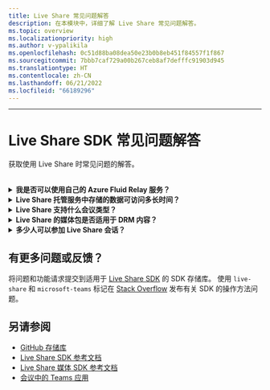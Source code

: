 ```yaml
---
title: Live Share 常见问题解答
description: 在本模块中，详细了解 Live Share 常见问题解答。
ms.topic: overview
ms.localizationpriority: high
ms.author: v-ypalikila
ms.openlocfilehash: 0c51d88ba08dea50e23b0b8eb451f84557f1f867
ms.sourcegitcommit: 7bbb7caf729a00b267ceb8af7defffc91903d945
ms.translationtype: HT
ms.contentlocale: zh-CN
ms.lasthandoff: 06/21/2022
ms.locfileid: "66189296"
---
```

---

# <a name="live-share-sdk-faq"></a>Live Share SDK 常见问题解答

获取使用 Live Share 时常见问题的解答。<br>

<br>

<details>

<summary><b>我是否可以使用自己的 Azure Fluid Relay 服务？</b></summary>

是。 构造 `TeamsFluidClient` 类时，可以定义自己的 `AzureConnectionConfig`。 Live Share 将创建的容器与会议相关联，但需要创建自己的 Azure `ITokenProvider` 才能为容器和区域要求签名令牌。 有关详细信息，请参阅 Azure [Fluid Relay 文档](/azure/azure-fluid-relay/)。

<br>

</details>

<details>

<summary><b>Live Share 托管服务中存储的数据可访问多长时间？</b></summary>

可在 24 小时内访问通过 Live Share 托管的 Azure Fluid Relay 服务创建的 Fluid 容器发送或存储的任何数据。 如果希望将数据保留超过 24 小时，可以将托管的 Azure Fluid Relay 服务替换为你自己的服务。 或者，可以并行使用自己的存储服务提供商和 Live Share 托管服务。

<br>

</details>

<details>

<summary><b>Live Share 支持什么会议类型？</b></summary>

目前，仅支持计划的会议，并且所有参与者都必须在会议日历上。 不支持一对一通话、群组呼叫、立即开会等会议类型。

<br>

</details>

<details>

<summary><b>Live Share 的媒体包是否适用于 DRM 内容？</b></summary>

否。 Teams 目前不支持 Tab 应用程序的加密媒体。

<br>

</details>

<details>
<summary><b>多少人可以参加 Live Share 会话？</b></summary>

目前，Live Share 每个会话最多支持 100 名与会者。

<br>

</details>

## <a name="have-more-questions-or-feedback"></a>有更多问题或反馈？

将问题和功能请求提交到适用于 [Live Share SDK](https://github.com/microsoft/live-share-sdk) 的 SDK 存储库。 使用 `live-share` 和 `microsoft-teams` 标记在 [Stack Overflow](https://stackoverflow.com/questions/tagged/live-share+microsoft-teams) 发布有关 SDK 的操作方法问题。

## <a name="see-also"></a>另请参阅

- [GitHub 存储库](https://github.com/microsoft/live-share-sdk)
- [Live Share SDK 参考文档](/javascript/api/@microsoft/live-share/)
- [Live Share 媒体 SDK 参考文档](/javascript/api/@microsoft/live-share-media/)
- [会议中的 Teams 应用](teams-apps-in-meetings.md)
